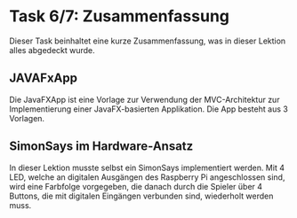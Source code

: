 # Task 6/7: Zusammenfassung
Dieser Task beinhaltet eine kurze Zusammenfassung, was in dieser Lektion alles abgedeckt wurde.

## JAVAFxApp
Die JavaFXApp ist eine Vorlage zur Verwendung der MVC-Architektur zur Implementierung einer JavaFX-basierten Applikation.
Die App besteht aus 3 Vorlagen.

## SimonSays im Hardware-Ansatz
In dieser Lektion musste selbst ein SimonSays implementiert werden. Mit 4 LED, welche an digitalen Ausgängen des Raspberry 
Pi angeschlossen sind, wird eine Farbfolge vorgegeben, die danach durch die Spieler über 4 Buttons, die mit digitalen
Eingängen verbunden sind, wiederholt werden muss. 

